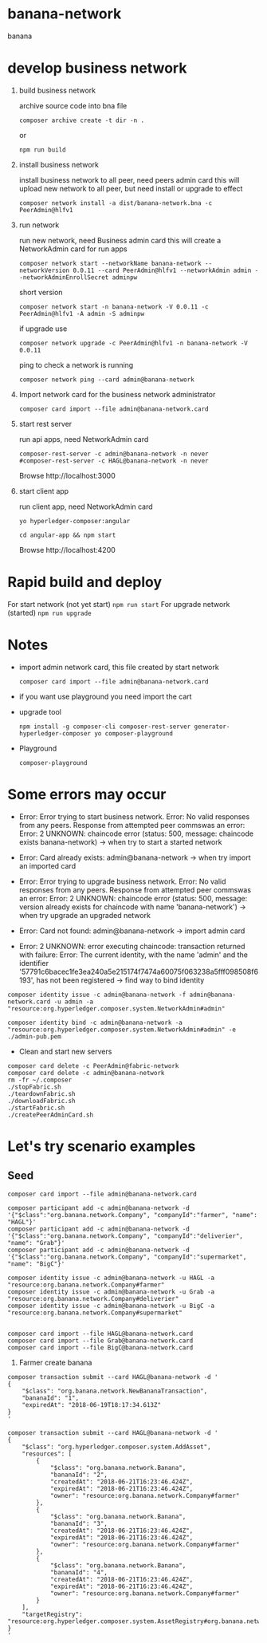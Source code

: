 # banana-network

banana


# develop business network

1. build business network

    archive source code into bna file
    ```
    composer archive create -t dir -n .
    ```
    or
    ```
    npm run build
    ```

2. install business network

    install business network to all peer, need peers admin card
    this will upload new network to all peer, but need install or upgrade to effect
    ```
    composer network install -a dist/banana-network.bna -c PeerAdmin@hlfv1
    ```

3. run network

    run new network, need Business admin card
    this will create a NetworkAdmin card for run apps
    ```
    composer network start --networkName banana-network --networkVersion 0.0.11 --card PeerAdmin@hlfv1 --networkAdmin admin --networkAdminEnrollSecret adminpw
    ```
    short version
    ```
    composer network start -n banana-network -V 0.0.11 -c PeerAdmin@hlfv1 -A admin -S adminpw
    ```

    if upgrade use
    ```
    composer network upgrade -c PeerAdmin@hlfv1 -n banana-network -V 0.0.11
    ```

    ping to check a network is running
    ```
    composer network ping --card admin@banana-network
    ```
4. Import network card for the business network administrator
    ```
    composer card import --file admin@banana-network.card
    ```
5. start rest server

    run api apps, need NetworkAdmin card
    ```
    composer-rest-server -c admin@banana-network -n never
    #composer-rest-server -c HAGL@banana-network -n never
    ```

    Browse http://localhost:3000

6. start client app

    run client app, need NetworkAdmin card
    ```
    yo hyperledger-composer:angular
    ```
    ```
    cd angular-app && npm start
    ```

    Browse http://localhost:4200

# Rapid build and deploy

For start network (not yet start) `npm run start`
For upgrade network (started) `npm run upgrade`

# Notes

- import admin network card, this file created by start network
    ```
    composer card import --file admin@banana-network.card
    ```

- if you want use playground you need import the cart

- upgrade tool
    ```
    npm install -g composer-cli composer-rest-server generator-hyperledger-composer yo composer-playground
    ```

- Playground
    ```
    composer-playground
    ```

# Some errors may occur
- Error: Error trying to start business network. Error: No valid responses from any peers.
Response from attempted peer commswas an error: Error: 2 UNKNOWN: chaincode error (status: 500, message: chaincode exists banana-network)
-> when try to start a started network

- Error: Card already exists: admin@banana-network
-> when try import an imported card

- Error: Error trying to upgrade business network. Error: No valid responses from any peers.
Response from attempted peer commswas an error: Error: 2 UNKNOWN: chaincode error (status: 500, message: version already exists for chaincode with name 'banana-network')
-> when try upgrade an upgraded network

- Error: Card not found: admin@banana-network
-> import admin card

- Error: 2 UNKNOWN: error executing chaincode: transaction returned with failure: Error: The current identity, with the name 'admin' and the identifier '57791c6bacec1fe3ea240a5e215174f7474a60075f063238a5fff098508f6193', has not been registered
-> find way to bind identity
```
composer identity issue -c admin@banana-network -f admin@banana-network.card -u admin -a "resource:org.hyperledger.composer.system.NetworkAdmin#admin"

composer identity bind -c admin@banana-network -a "resource:org.hyperledger.composer.system.NetworkAdmin#admin" -e ./admin-pub.pem
```

- Clean and start new servers
```
composer card delete -c PeerAdmin@fabric-network
composer card delete -c admin@banana-network
rm -fr ~/.composer
./stopFabric.sh
./teardownFabric.sh
./downloadFabric.sh
./startFabric.sh
./createPeerAdminCard.sh
```

# Let's try scenario examples
## Seed
```
composer card import --file admin@banana-network.card

composer participant add -c admin@banana-network -d '{"$class":"org.banana.network.Company", "companyId":"farmer", "name": "HAGL"}'
composer participant add -c admin@banana-network -d '{"$class":"org.banana.network.Company", "companyId":"deliverier", "name": "Grab"}'
composer participant add -c admin@banana-network -d '{"$class":"org.banana.network.Company", "companyId":"supermarket", "name": "BigC"}'

composer identity issue -c admin@banana-network -u HAGL -a "resource:org.banana.network.Company#farmer"
composer identity issue -c admin@banana-network -u Grab -a "resource:org.banana.network.Company#deliverier"
composer identity issue -c admin@banana-network -u BigC -a "resource:org.banana.network.Company#supermarket"


composer card import --file HAGL@banana-network.card
composer card import --file Grab@banana-network.card
composer card import --file BigC@banana-network.card
```

1. Farmer create banana
```
composer transaction submit --card HAGL@banana-network -d '
{
    "$class": "org.banana.network.NewBananaTransaction",
    "bananaId": "1",
    "expiredAt": "2018-06-19T18:17:34.613Z"
}
'

composer transaction submit --card HAGL@banana-network -d '
{
    "$class": "org.hyperledger.composer.system.AddAsset",
    "resources": [
        {
            "$class": "org.banana.network.Banana",
            "bananaId": "2",
            "createdAt": "2018-06-21T16:23:46.424Z",
            "expiredAt": "2018-06-21T16:23:46.424Z",
            "owner": "resource:org.banana.network.Company#farmer"
        },
        {
            "$class": "org.banana.network.Banana",
            "bananaId": "3",
            "createdAt": "2018-06-21T16:23:46.424Z",
            "expiredAt": "2018-06-21T16:23:46.424Z",
            "owner": "resource:org.banana.network.Company#farmer"
        },
        {
            "$class": "org.banana.network.Banana",
            "bananaId": "4",
            "createdAt": "2018-06-21T16:23:46.424Z",
            "expiredAt": "2018-06-21T16:23:46.424Z",
            "owner": "resource:org.banana.network.Company#farmer"
        }
    ],
    "targetRegistry": "resource:org.hyperledger.composer.system.AssetRegistry#org.banana.network.Banana"
}
'
```

